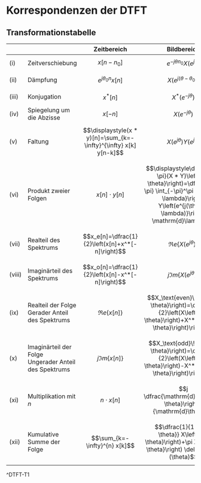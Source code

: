 
# Korrespondenzen der DTFT

## Transformationstabelle

|        |                                                          | Zeitbereich                                                       | Bildbereich                                                                                                                                                                          |
| ------ | -------------------------------------------------------- | ----------------------------------------------------------------- | ------------------------------------------------------------------------------------------------------------------------------------------------------------------------------------ |
| (i)    | Zeitverschiebung                                         | $$x\left[n-n_0\right]$$                                           | $$e^{-j \theta n_0} X\left(e^{j \theta}\right)$$                                                                                                                                     |
| (ii)   | Dämpfung                                                 | $$e^{j \theta_0 n} x[n]$$                                         | $$X\left(e^{j\left(\theta-\theta_0\right)}\right)$$                                                                                                                                  |
| (iii)  | Konjugation                                              | $$x^*[n]$$                                                        | $$X^*\left(e^{-j \theta}\right)$$                                                                                                                                                    |
| (iv)   | Spiegelung um die Abzisse                                | $$x[-n]$$                                                         | $$X\left(e^{-j \theta}\right)$$                                                                                                                                                      |
| (v)    | Faltung                                                  | $$\displaystyle(x * y)[n]=\sum_{k=-\infty}^{\infty} x[k] y[n-k]$$ | $$X\left(e^{j \theta}\right) Y\left(e^{j \theta}\right)$$                                                                                                                            |
| (vi)   | Produkt zweier Folgen                                    | $$x[n]\cdot y[n]$$                                                | $$\displaystyle\dfrac{1}{2 \pi}(X * Y)\left(e^{j \theta}\right)=\dfrac{1}{2 \pi} \int_{-\pi}^\pi X\left(e^{j \lambda}\right) Y\left(e^{j(\theta-\lambda)}\right) \mathrm{d}\lambda$$ |
| (vii)  | Realteil des Spektrums                                   | $$x_e[n]=\dfrac{1}{2}\left(x[n]+x^*[-n]\right)$$                  | $$\Re e\left\{X\left(e^{j \theta}\right)\right\}$$                                                                                                                                   |
| (viii) | Imaginärteil des Spektrums                               | $$x_o[n]=\dfrac{1}{2}\left(x[n]-x^*[-n]\right)$$                  | $$j \Im m\left\{X\left(e^{j \theta}\right)\right\}$$                                                                                                                                 |
| (ix)   | Realteil der Folge<br>Gerader Anteil des Spektrums       | $$\Re e\{x[n]\}$$                                                 | $$X_\text{even}\!\left(e^{j \theta}\right)=\dfrac{1}{2}\left(X\left(e^{j \theta}\right)+X^*\left(e^{-j \theta}\right)\right)$$                                                       |
| (x)    | Imaginärteil der Folge<br>Ungerader Anteil des Spektrums | $$j \Im m\{x[n]\}$$                                               | $$X_\text{odd}\!\left(e^{j \theta}\right)=\dfrac{1}{2}\left(X\left(e^{j \theta}\right)-X^*\left(e^{-j \theta}\right)\right)$$                                                        |
| (xi)   | Multiplikation mit $n$                                   | $$n\cdot x[n]$$                                                   | $$j \dfrac{\mathrm{d}X\left(e^{j \theta}\right)}{\mathrm{d}\theta}$$                                                                                                                 |
| (xii)  | Kumulative Summe der Folge                               | $$\sum_{k=-\infty}^{n} x[k]$$                                     | $$\dfrac{1}{1-e^{-j \theta}} X\left(e^{j \theta}\right)+\pi X\left(e^{j \theta}\right) \delta_{2 \pi}(\theta)$$                                                                      |
^DTFT-T1